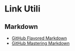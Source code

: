 # Link Utili

## Markdown
* [GitHub Flavored Markdown](https://help.github.com/articles/basic-writing-and-formatting-syntax/)
* [GitHub Mastering Markdown](https://guides.github.com/features/mastering-markdown/)
